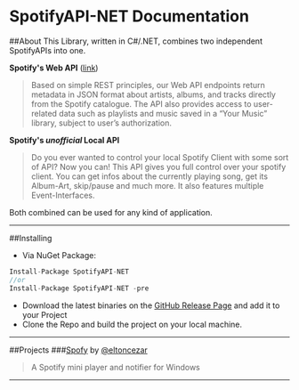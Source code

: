 # SpotifyAPI-NET Documentation

##About
This Library, written in C#/.NET, combines two independent SpotifyAPIs into one.

**Spotify's Web API** ([link](https://developer.spotify.com/web-api/))
> Based on simple REST principles, our Web API endpoints return metadata in JSON format about artists, albums, and tracks directly from the Spotify catalogue.
> The API also provides access to user-related data such as playlists and music saved in a “Your Music” library, subject to user’s authorization.

**Spotify's *unofficial* Local API**
> Do you ever wanted to control your local Spotify Client with some sort of API? Now you can! This API gives you full control over your spotify client.
> You can get infos about the currently playing song, get its Album-Art, skip/pause and much more. It also features multiple Event-Interfaces.

Both combined can be used for any kind of application.

---

##Installing
* Via NuGet Package:
```cs
Install-Package SpotifyAPI-NET
//or
Install-Package SpotifyAPI-NET -pre
```
* Download the latest binaries on the [GitHub Release Page](https://github.com/JohnnyCrazy/SpotifyAPI-NET/releases) and add it to your Project
* Clone the Repo and build the project on your local machine.

---

##Projects
###[Spofy](https://github.com/eltoncezar/Spofy) by [@eltoncezar](https://github.com/eltoncezar)

> A Spotify mini player and notifier for Windows
---
